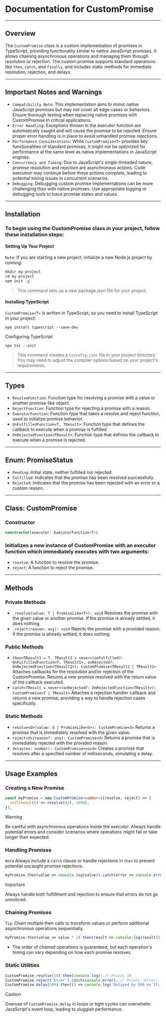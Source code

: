 # Documentation for CustomPromise
___
## Overview
The `CustomPromise` class is a custom implementation of promises in TypeScript, providing functionality similar to native JavaScript promises. It allows chaining asynchronous operations and managing them through resolution or rejection. The custom promise supports standard operations like `then`, `catch`, and `finally`, and includes static methods for immediate resolution, rejection, and delays.
___
## Important Notes and Warnings
+ `Compatibility Note`: This implementation aims to mimic native JavaScript promises but may not cover all edge cases or behaviors. Ensure thorough testing when replacing native promises with CustomPromise<T> in critical applications.
+ `Error Handling`: Exceptions thrown in the executor function are automatically caught and will cause the promise to be rejected. Ensure proper error handling is in place to avoid unhandled promise rejections.
+ `Performance Considerations`: While `CustomPromise<T>` provides key functionalities of standard promises, it might not be optimized for performance at the same level as native implementations in JavaScript engines.
+ `Concurrency and Timing`: Due to JavaScript's single-threaded nature, promise resolution and rejection are asynchronous actions. Code execution may continue before these actions complete, leading to potential timing issues in concurrent scenarios.
+ `Debugging`: Debugging custom promise implementations can be more challenging than with native promises. Use appropriate logging or debugging tools to trace promise states and values.
___
## Installation
### To begin using the CustomPromise<T> class in your project, follow these installation steps:
#### Setting Up Your Project
`Note`: If you are starting a new project, initialize a new Node.js project by running:
```ts
mkdir my-project
cd my-project
npm init -y
```
> This command sets up a new package.json file for your project.
#### Installing TypeScript
`CustomPromise<T>` is written in TypeScript, so you need to install TypeScript in your project:
```
npm install typescript --save-dev
```
Configuring TypeScript
```
npx tsc --init
```
> This command creates a `tsconfig.json` file in your project directory. You may need to adjust the compiler options based on your project's requirements.
___
## Types
+ `ResolveFunction`: Function type for resolving a promise with a value or another promise-like object.
+ `RejectFunction`: Function type for rejecting a promise with a reason.
+ `ExecutorFunction`: Function type that takes a resolve and reject function, used to initialize promise behavior.
+ `OnFulfilledFunction<T, TResult>`: Function type that defines the callback to execute when a promise is fulfilled.
+ `OnRejectedFunction<TResult>`: Function type that defines the callback to execute when a promise is rejected.
___
## Enum: PromiseStatus
+ `Pending`: Initial state, neither fulfilled nor rejected.
+ `Fulfilled`: Indicates that the promise has been resolved successfully.
+ `Rejected`: Indicates that the promise has been rejected with an error or a custom reason.
___
## Class: CustomPromise<T>
### Constructor
```ts
constructor(executor: ExecutorFunction<T>)
```
### Initializes a new instance of CustomPromise<T> with an executor function which immediately executes with two arguments:
+ `resolve`: A function to resolve the promise.
+ `reject`: A function to reject the promise.
___
## Methods
### Private Methods
+ `_resolve(value: T | PromiseLike<T>): void`
Resolves the promise with the given value or another promise. If the promise is already settled, it does nothing.
+ `_reject(reason: any): void`
Rejects the promise with a provided reason. If the promise is already settled, it does nothing.
### Public Methods
+ `then<TResult1 = T, TResult2 = never>(onFulfilled?: OnFulfilledFunction<T, TResult1>, onRejected?: OnRejectedFunction<TResult2>): CustomPromise<TResult1 | TResult2>`
Attaches callbacks for the resolution and/or rejection of the CustomPromise. Returns a new promise resolved with the return value of the callback executed.
+ `catch<TResult = never>(onRejected?: OnRejectedFunction<TResult>): CustomPromise<T | TResult>`
Attaches a rejection handler callback and returns a new promise, providing a way to handle rejection cases specifically.
### Static Methods
+ `resolve<U>(value: U | PromiseLike<U>): CustomPromise<U>`
Returns a promise that is immediately resolved with the given value.
+ `reject<U>(reason?: any): CustomPromise<U>`
Returns a promise that is immediately rejected with the provided reason.
+ `delay(ms: number): CustomPromise<void>`
Creates a promise that resolves after a specified number of milliseconds, simulating a delay.
___
## Usage Examples
### Creating a New Promise
```ts
const myPromise = new CustomPromise<number>((resolve, reject) => {
  setTimeout(() => resolve(42), 1000);
});
```
> [!WARNING]
> Be careful with asynchronous operations inside the executor. Always handle potential errors and consider scenarios where operations might fail or take longer than expected.
### Handling Promises
`Note` Always include a `catch` clause or handle rejections in `then` to prevent potential uncaught promise rejections.
```ts
myPromise.then(value => console.log(value)).catch(error => console.error(error));
```
> [!IMPORTANT]
Always handle both fulfillment and rejection to ensure that errors do not go unnoticed.
### Chaining Promises
`Tip`: Chain multiple then calls to transform values or perform additional asynchronous operations sequentially.
```ts
myPromise.then(value => value * 2).then(result => console.log(result));
```
+ The order of chained operations is guaranteed, but each operation's timing can vary depending on how each promise resolves.
### Static Utilities
```ts
CustomPromise.resolve(10).then(console.log); // Prints 10
CustomPromise.reject('Error').catch(console.error); // Prints 'Error'
CustomPromise.delay(500).then(() => console.log('Delayed by 500 ms'));
```
> [!CAUTION]
> Overuse of `CustomPromise.delay` in loops or tight cycles can overwhelm JavaScript's event loop, leading to sluggish performance.